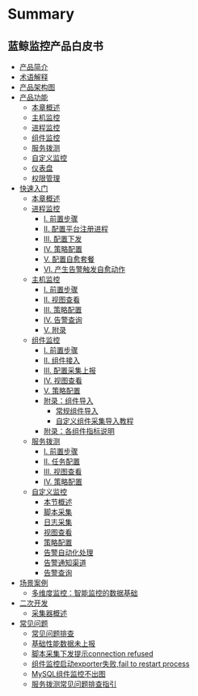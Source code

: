# Summary

## 蓝鲸监控产品白皮书
* [产品简介](产品简介/README.md)
* [术语解释](术语解释/Concepts_Terminology.md)
* [产品架构图](产品结构图/Product_Architecture.md)
* [产品功能]()
    * [本章概述](产品功能/Function_Introduction.md)
    * [主机监控](产品功能/Host_monitor_desc.md)
    * [进程监控](产品功能/Process_monitor_desc.md)
    * [组件监控](产品功能/Component_monitor_desc.md)
    * [服务拨测](产品功能/Uptime_check_desc.md)
    * [自定义监控](产品功能/Custom_monitor_desc.md)
    * [仪表盘](产品功能/Visualization_desc.md)
    * [权限管理](产品功能/Authority_management_desc.md)
* [快速入门]()
    * [本章概述](快速入门/Getting_started.md)
    * [进程监控]()
        * [Ⅰ. 前置步骤](快速入门/进程监控/process_monitor_front.md)
        * [Ⅱ. 配置平台注册进程](快速入门/进程监控/process_monitor_cmdb_config.md)
        * [Ⅲ. 配置下发](快速入门/进程监控/process_monitor_distribution_config.md)
        * [Ⅳ. 策略配置](快速入门/进程监控/process_monitor_alarm_config.md)
        * [Ⅴ. 配置自愈套餐](快速入门/进程监控/process_monitor_fta_config.md)
        * [Ⅵ. 产生告警触发自愈动作](快速入门/进程监控/process_monitor_fta_result.md)
    * [主机监控]()
        * [Ⅰ. 前置步骤](快速入门/主机监控/host_monitor_front.md)
        * [Ⅱ. 视图查看](快速入门/主机监控/host_monitor_view.md)
        * [Ⅲ. 策略配置](快速入门/主机监控/host_monitor_config.md)
        * [Ⅳ. 告警查询](快速入门/主机监控/host_monitor_check_alarm.md)
        * [Ⅴ. 附录](快速入门/主机监控/host_monitor_end.md)
    * [组件监控]()
        * [Ⅰ. 前置步骤](快速入门/组件监控/component_monitor_front.md)
        * [Ⅱ. 组件接入](快速入门/组件监控/component_acsess.md)
        * [Ⅲ. 配置采集上报](快速入门/组件监控/component_collect.md)
        * [Ⅳ. 视图查看](快速入门/组件监控/component_monitor_view.md)
        * [Ⅴ. 策略配置](快速入门/组件监控/component_monitor_config.md)
        * [附录：组件导入]()
            * [常规组件导入](快速入门/组件监控/Import_Component.md)
            * [自定义组件采集导入教程](快速入门/组件监控/Write_Component.md)
        * [附录：各组件指标说明](快速入门/组件监控/Component_monitor_index.md)
    * [服务拨测]()
        * [Ⅰ. 前置步骤](快速入门/服务拨测/uptime_front.md)
        * [Ⅱ. 任务配置](快速入门/服务拨测/uptime_collect.md)
        * [Ⅲ. 视图查看](快速入门/服务拨测/uptime_view.md)
        * [Ⅳ. 策略配置](快速入门/服务拨测/uptime_config.md)
    * [自定义监控]()
        * [本节概述](快速入门/自定义监控/Custom_Monitor_Getting_Started.md)
        * [脚本采集](快速入门/自定义监控/Shell_Scripts_Collection.md)
        * [日志采集](快速入门/自定义监控/Log_Collection.md)
        * [视图查看](快速入门/自定义监控/Custom_Monitor_Visualization.md)
        * [策略配置](快速入门/自定义监控/Custom_Monitor_Trigger.md)
        * [告警自动化处理](快速入门/自定义监控/Custom_Monitor_Auto-recovery.md)
        * [告警通知渠道](快速入门/自定义监控/Alarm_Notice.md)
        * [告警查询](快速入门/自定义监控/Event_Center.md)
* [场景案例]()
    * [多维度监控：智能监控的数据基础](场景案例/Multi-dimensional_monitoring.md)
* [二次开发]()
    * [采集器概述](二次开发/plugins.md)
* [常见问题]()
    * [常见问题排查](常见问题/FAQ.md)
    * [基础性能数据未上报](常见问题/Basic_Performance_Data_Not_Reported.md)
    * [脚本采集下发提示connection refused](常见问题/Shell_Collection_Attention_Connection_Refused.md)
    * [组件监控启动exporter失败,fail to restart process](常见问题/Component_Fail_to_Restart_Process.md)
    * [MySQL组件监控不出图](常见问题/MySQL_Component_no_Pic.md)
    * [服务拨测常见问题排查指引](常见问题/allocate.md)
